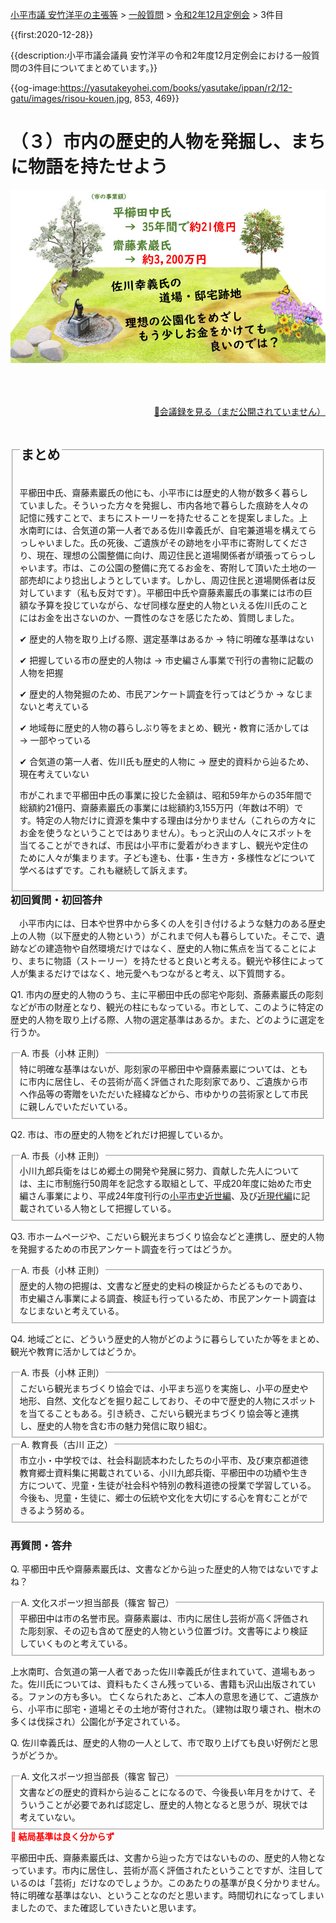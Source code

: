 <p class="breadcrumbs"><a href="../../../index.md">小平市議 安竹洋平の主張等</a> > <a href="../../index.md">一般質問</a> > <a href="./index.md">令和2年12月定例会</a> > 3件目

{{first:2020-12-28}}

{{description:小平市議会議員 安竹洋平の令和2年度12月定例会における一般質問の3件目についてまとめています。}}

{{og-image:https://yasutakeyohei.com/books/yasutake/ippan/r2/12-gatu/images/risou-kouen.jpg, 853, 469}}

<style type="text/css">
h4 {
  text-decoration: underline;
}
</style>

# （３）市内の歴史的人物を発掘し、まちに物語を持たせよう

<figure style="margin:1rem 0 4rem 0">
<img src="./images/risou-kouen.jpg" alt="旧佐川邸理想の公園化を目指して" data-zoomable="" style="z-index:999">
</figure>

<p style="text-align:right"><a href="https://ssp.kaigiroku.net/tenant/kodaira/SpTop.html">📄会議録を見る（まだ公開されていません）</a></p>

<fieldset class="point">
  <legend>
    <h2 class="point"> まとめ </h2>
  </legend>
  <p class="point">平櫛田中氏、齋藤素巖氏の他にも、小平市には歴史的人物が数多く暮らしていました。そういった方々を発掘し、市内各地で暮らした痕跡を人々の記憶に残すことで、まちにストーリーを持たせることを提案しました。上水南町には、合気道の第一人者である佐川幸義氏が、自宅兼道場を構えてらっしゃいました。氏の死後、ご遺族がその跡地を小平市に寄附してくださり、現在、理想の公園整備に向け、周辺住民と道場関係者が頑張ってらっしゃいます。市は、この公園の整備に充てるお金を、寄附して頂いた土地の一部売却により捻出しようとしています。しかし、周辺住民と道場関係者は反対しています（私も反対です）。平櫛田中氏や齋藤素巖氏の事業には市の巨額な予算を投じていながら、なぜ同様な歴史的人物といえる佐川氏のことにはお金を出さないのか、一貫性のなさを感じたため、質問しました。</p>
  <p class="point">✔ 歴史的人物を取り上げる際、選定基準はあるか<span> → 特に明確な基準はない</span></p>
  <p class="point">✔ 把握している市の歴史的人物は<span> → 市史編さん事業で刊行の書物に記載の人物を把握</span></p>
  <p class="point">✔ 歴史的人物発掘のため、市民アンケート調査を行ってはどうか<span> → なじまないと考えている</span></p>
  <p class="point">✔ 地域毎に歴史的人物の暮らしぶり等をまとめ、観光・教育に活かしては<span> → 一部やっている</span></p>
  <p class="point">✔ 合気道の第一人者、佐川氏も歴史的人物に<span> → 歴史的資料から辿るため、現在考えていない</span></p>
  <p class="point">市がこれまで平櫛田中氏の事業に投じた金額は、昭和59年からの35年間で総額約21億円、齋藤素巖氏の事業には総額約3,155万円（年数は不明）です。特定の人物だけに資源を集中する理由は分かりません（これらの方々にお金を使うなということではありません）。もっと沢山の人々にスポットを当てることができれば、市民は小平市に愛着がわきますし、観光や定住のために人々が集まります。子ども達も、仕事・生き方・多様性などについて学べるはずです。これも継続して訴えます。</p>
</fieldset>

<h3 style="margin-top:0"> 初回質問・初回答弁</h3>

<div class="letter">

　小平市内には、日本や世界中から多くの人を引き付けるような魅力のある歴史上の人物（以下歴史的人物という）がこれまで何人も暮らしていた。そこで、遺跡などの建造物や自然環境だけではなく、歴史的人物に焦点を当てることにより、まちに物語（ストーリー）を持たせると良いと考える。観光や移住によって人が集まるだけではなく、地元愛へもつながると考え、以下質問する。

<span class="q-a">Q1.</span> 市内の歴史的人物のうち、主に平櫛田中氏の邸宅や彫刻、斎藤素巖氏の彫刻などが市の財産となり、観光の柱にもなっている。市として、このように特定の歴史的人物を取り上げる際、人物の選定基準はあるか。また、どのように選定を行うか。

<fieldset class="touben">
<legend><span class="q-a">A.</span> 市長（小林 正則）</legend>
特に明確な基準はないが、彫刻家の平櫛田中や齋藤素巖については、ともに市内に居住し、その芸術が高く評価された彫刻家であり、ご遺族から市へ作品等の寄贈をいただいた経緯などから、市ゆかりの芸術家として市民に親しんでいただいている。
</fieldset>

<span class="q-a">Q2.</span> 市は、市の歴史的人物をどれだけ把握しているか。

<fieldset class="touben">
<legend><span class="q-a">A.</span> 市長（小林 正則）</legend>
小川九郎兵衛をはじめ郷土の開発や発展に努力、貢献した先人については、主に市制施行50周年を記念する取組として、平成20年度に始めた市史編さん事業により、平成24年度刊行の<a href="https://trc-adeac.trc.co.jp/WJ11D0/WJJS05U/1321105100/1321105100100020">小平市史近世編</a>、及び<a href="https://trc-adeac.trc.co.jp/WJ11D0/WJJS05U/1321105100/1321105100100030">近現代編</a>に記載されている人物として把握している。
</fieldset>

<span class="q-a">Q3.</span> 市ホームページや、こだいら観光まちづくり協会などと連携し、歴史的人物を発掘するための市民アンケート調査を行ってはどうか。

<fieldset class="touben">
<legend><span class="q-a">A.</span> 市長（小林 正則）</legend>
歴史的人物の把握は、文書など歴史的史料の検証からたどるものであり、市史編さん事業による調査、検証も行っているため、市民アンケート調査はなじまないと考えている。
</fieldset>

<span class="q-a">Q4.</span> 地域ごとに、どういう歴史的人物がどのように暮らしていたか等をまとめ、観光や教育に活かしてはどうか。

<fieldset class="touben">
<legend><span class="q-a">A.</span> 市長（小林 正則）</legend>
こだいら観光まちづくり協会では、小平まち巡りを実施し、小平の歴史や地形、自然、文化などを掘り起こしており、その中で歴史的人物にスポットを当てることもある。引き続き、こだいら観光まちづくり協会等と連携し、歴史的人物を含む市の魅力発信に取り組む。
</fieldset>

<fieldset class="touben">
<legend><span class="q-a">A.</span> 教育長（古川 正之）</legend>
市立小・中学校では、社会科副読本わたしたちの小平市、及び東京都道徳教育郷士資料集に掲載されている、小川九郎兵衛、平櫛田中の功績や生き方について、児童・生徒が社会科や特別の教科道徳の授業で学習している。今後も、児童・生徒に、郷士の伝統や文化を大切にする心を育むことができるよう努める。
</fieldset>

</div>

### 再質問・答弁
<span class="q-a">Q.</span> 平櫛田中氏や齋藤素巖氏は、文書などから辿った歴史的人物ではないですよね？

<fieldset class="touben">
<legend><span class="q-a">A.</span> 文化スポーツ担当部長（篠宮 智己）</legend>
平櫛田中は市の名誉市民。齋藤素巖は、市内に居住し芸術が高く評価された彫刻家、その辺も含めて歴史的人物という位置づけ。文書等により検証していくものと考えている。
</fieldset>

上水南町、合気道の第一人者であった佐川幸義氏が住まれていて、道場もあった。佐川氏については、資料もたくさん残っている、書籍も沢山出版されている。ファンの方も多い。
亡くなられたあと、ご本人の意思を通じて、ご遺族から、小平市に邸宅・道場とその土地が寄付された。（建物は取り壊され、樹木の多くは伐採され）公園化が予定されている。

<span class="q-a">Q.</span> 佐川幸義氏は、歴史的人物の一人として、市で取り上げても良い好例だと思うがどうか。

<fieldset class="touben">
<legend><span class="q-a">A.</span> 文化スポーツ担当部長（篠宮 智己）</legend>
文書などの歴史的資料から辿ることになるので、今後長い年月をかけて、そういうことが必要であれば認定し、歴史的人物となると思うが、現状では考えていない。
</fieldset>


<div class="tips">
<strong style="color:red">🥱 結局基準は良く分からず</strong>

平櫛田中氏、齋藤素巖氏は、文書から辿った方ではないものの、歴史的人物となっています。市内に居住し、芸術が高く評価されたということですが、注目しているのは「芸術」だけなのでしょうか。このあたりの基準が良く分かりません。特に明確な基準はない、ということなのだと思います。時間切れになってしまいましたので、また確認していきたいと思います。

</div>

